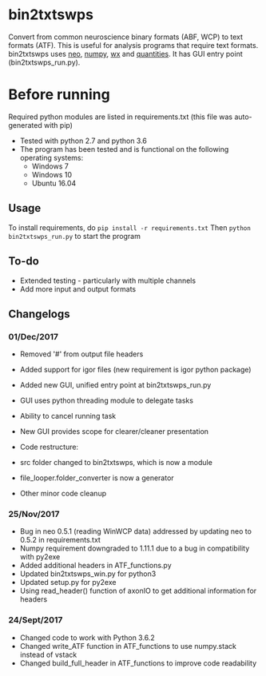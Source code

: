 # bin2txtswps
Convert from common neuroscience binary formats (ABF, WCP) to text formats (ATF). This is useful for analysis programs that require text formats. bin2txtswps uses [neo](http://neo.readthedocs.io/en/0.5.1/install.html), [numpy](http://www.numpy.org/), [wx](https://wxpython.org/) and [quantities](https://github.com/python-quantities/python-quantities). It has GUI entry point (bin2txtswps_run.py).

# Before running
Required python modules are listed in requirements.txt (this file was auto-generated with pip)
* Tested with python 2.7 and python 3.6
* The program has been tested and is functional on the following operating systems:
  * Windows 7 
  * Windows 10
  * Ubuntu 16.04

## Usage
To install requirements, do `pip install -r requirements.txt`
Then `python bin2txtswps_run.py` to start the program

## To-do
* Extended testing - particularly with multiple channels
* Add more input and output formats

## Changelogs

### 01/Dec/2017
* Removed '#' from output file headers
* Added support for igor files (new requirement is igor python package)
* Added new GUI, unified entry point at bin2txtswps_run.py
 * GUI uses python threading module to delegate tasks
 * Ability to cancel running task
 * New GUI provides scope for clearer/cleaner presentation

* Code restructure:
 * src folder changed to bin2txtswps, which is now a module
 * file_looper.folder_converter is now a generator
 * Other minor code cleanup

### 25/Nov/2017
* Bug in neo 0.5.1 (reading WinWCP data) addressed by updating neo to 0.5.2 in requirements.txt
* Numpy requirement downgraded to 1.11.1 due to a bug in compatibility with py2exe
* Added additional headers in ATF_functions.py
* Updated bin2txtswps_win.py for python3
* Updated setup.py for py2exe
* Using read_header() function of axonIO to get additional information for headers


### 24/Sept/2017
* Changed code to work with Python 3.6.2
* Changed write_ATF function in ATF_functions to use numpy.stack instead of vstack
* Changed build_full_header in ATF_functions to improve code readability


